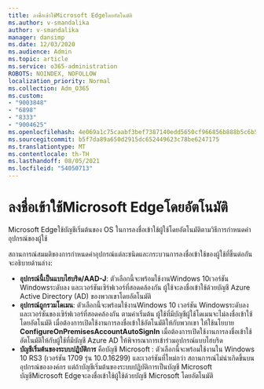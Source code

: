 ```yaml
---
title: ลงชื่อเข้าใช้Microsoft Edgeโดยอัตโนมัติ
ms.author: v-smandalika
author: v-smandalika
manager: dansimp
ms.date: 12/03/2020
ms.audience: Admin
ms.topic: article
ms.service: o365-administration
ROBOTS: NOINDEX, NOFOLLOW
localization_priority: Normal
ms.collection: Adm_O365
ms.custom:
- "9003848"
- "6898"
- "8333"
- "9004625"
ms.openlocfilehash: 4e069a1c75caabf3bef7387140edd5650cf966856b888b5c6b5618a603986d6d
ms.sourcegitcommit: b5f7da89a650d2915dc652449623c78be6247175
ms.translationtype: MT
ms.contentlocale: th-TH
ms.lasthandoff: 08/05/2021
ms.locfileid: "54050713"
---
```

# <a name="sign-in-to-microsoft-edge-automatically"></a>ลงชื่อเข้าใช้Microsoft Edgeโดยอัตโนมัติ

Microsoft Edgeใช้บัญชีเริ่มต้นของ OS ในการลงชื่อเข้าใช้ผู้ใช้โดยอัตโนมัติตามวิธีการกําหนดค่าอุปกรณ์ของผู้ใช้ 

สถานการณ์สมมติของการกําหนดค่าอุปกรณ์แต่ละชนิดและกระบวนการลงชื่อเข้าใช้ของผู้ใช้ที่ขึ้นต่อกันจะอธิบายด้านล่าง:

- **อุปกรณ์นี้เป็นแบบไฮบริด/AAD-J**: ตัวเลือกนี้จะพร้อมใช้งานWindows 10เวอร์ชัน Windowsระดับลง และเวอร์ชันเซิร์ฟเวอร์ที่สอดคล้องกัน ผู้ใช้จะลงชื่อเข้าใช้ด้วยบัญชี Azure Active Directory (AD) ของพวกเขาโดยอัตโนมัติ
- **อุปกรณ์ถูกรวมโดเมน**: ตัวเลือกนี้จะพร้อมใช้งานWindows 10 เวอร์ชัน Windowsระดับลง และเวอร์ชันของเซิร์ฟเวอร์ที่สอดคล้องกัน ตามค่าเริ่มต้น ผู้ใช้ที่มีบัญชีผู้ใช้โดเมนจะไม่ลงชื่อเข้าใช้โดยอัตโนมัติ เมื่อต้องการเปิดใช้งานการลงชื่อเข้าใช้อัตโนมัติให้กับพวกเขา ให้ใช้นโยบาย **ConfigureOnPremisesAccountAutoSignIn** เมื่อต้องการเปิดใช้งานการลงชื่อเข้าใช้อัตโนมัติให้กับผู้ใช้ที่มีบัญชี Azure AD ให้พิจารณาการเข้าร่วมอุปกรณ์แบบไฮบริด
- **บัญชีเริ่มต้นของระบบปฏิบัติการ** คือบัญชี Microsoft : ตัวเลือกนี้จะพร้อมใช้งานใน Windows 10 RS3 (เวอร์ชัน 1709 รุ่น 10.0.16299) และเวอร์ชันที่ใหม่กว่า สถานการณ์ไม่น่าเกิดขึ้นบนอุปกรณ์ขององค์กร แต่ถ้าบัญชีเริ่มต้นของระบบปฏิบัติการเป็นบัญชี Microsoft บัญชีMicrosoft Edgeจะลงชื่อเข้าใช้ผู้ใช้ด้วยบัญชี Microsoft โดยอัตโนมัติ
 
 
